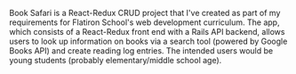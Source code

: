 Book Safari is a React-Redux CRUD project that I've created as part of my requirements for Flatiron School's web development curriculum. The app, which consists of a React-Redux front end with a Rails API backend, allows users to look up information on books via a search tool (powered by Google Books API) and create reading log entries. The intended users would be young students (probably elementary/middle school age). 


